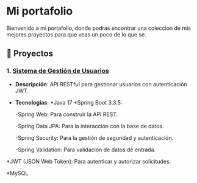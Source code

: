 # Mi portafolio
Bienvenido a mi portafolio, donde podras encontrar una coleccion de mis mejores proyectos para que veas un poco de lo que se.

## 🚀 Proyectos
### 1. [Sistema de Gestión de Usuarios](https://github.com/emaordu/Sistema-de-gestion-de-usuarios-back)
- **Descripción**: API RESTful para gestionar usuarios con autenticación JWT.
- **Tecnologías**:
*Java 17
*Spring Boot 3.3.5:

   -Spring Web: Para construir la API REST.
  
   -Spring Data JPA: Para la interacción con la base de datos.
  
   -Spring Security: Para la gestión de seguridad y autenticación.
  
   -Spring Validation: Para validación de datos de entrada.
  
*JWT (JSON Web Token): Para autenticar y autorizar solicitudes.

*MySQL


